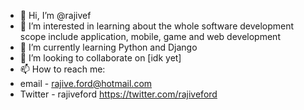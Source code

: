 - 👋 Hi, I’m @rajivef
- 👀 I’m interested in learning about the whole software development scope include application, mobile, game and web development
- 🌱 I’m currently learning Python and Django
- 💞️ I’m looking to collaborate on [idk yet]
- 📫 How to reach me:
- email - rajive.ford@hotmail.com
- Twitter - rajiveford https://twitter.com/rajiveford

<!---
rajivef/rajivef is a ✨ special ✨ repository because its `README.md` (this file) appears on your GitHub profile.
You can click the Preview link to take a look at your changes.
--->
